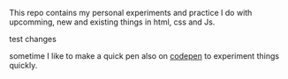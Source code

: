 This repo contains my personal experiments and practice I do with upcomming, new and existing things in html, css and Js.

test changes

sometime I like to make a quick pen also on [codepen](https://codepen.io/jaydipjsuvagiya) to experiment things quickly.
